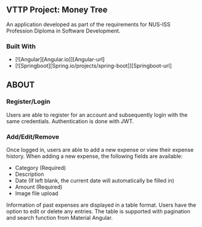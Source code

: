 ## VTTP Project: Money Tree

An application developed as part of the requirements for NUS-ISS Profession Diploma in Software Development.

### Built With

* [![Angular][Angular.io]][Angular-url]
* [![Springboot][Spring.io/projects/spring-boot]][Springboot-url]

<!-- ABOUT -->
## ABOUT

### Register/Login

Users are able to register for an account and subsequently login with the same credentials.
Authentication is done with JWT.

### Add/Edit/Remove 

Once logged in, users are able to add a new expense or view their expense history.
When adding a new expense, the following fields are available:
* Category (Required)
* Description
* Date (If left blank, the current date will automatically be filled in)
* Amount (Required)
* Image file upload

Information of past expenses are displayed in a table format.
Users have the option to edit or delete any entries.
The table is supported with pagination and search function from Material Angular.



